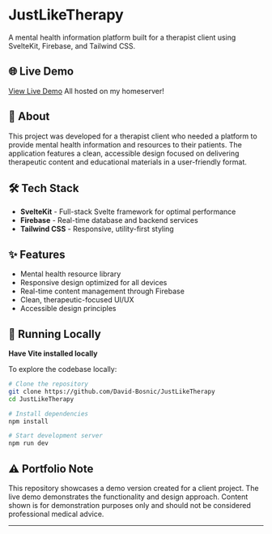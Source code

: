 # JustLikeTherapy

A mental health information platform built for a therapist client using SvelteKit, Firebase, and Tailwind CSS.

## 🌐 Live Demo

[View Live Demo](https://jlt.davidbosnic.dev) All hosted on my homeserver!

## 📖 About

This project was developed for a therapist client who needed a platform to provide mental health information and resources to their patients. The application features a clean, accessible design focused on delivering therapeutic content and educational materials in a user-friendly format.

## 🛠️ Tech Stack

- **SvelteKit** - Full-stack Svelte framework for optimal performance
- **Firebase** - Real-time database and backend services
- **Tailwind CSS** - Responsive, utility-first styling

## ✨ Features

- Mental health resource library
- Responsive design optimized for all devices
- Real-time content management through Firebase
- Clean, therapeutic-focused UI/UX
- Accessible design principles

## 🚀 Running Locally

**Have Vite installed locally**

To explore the codebase locally:

```bash
# Clone the repository
git clone https://github.com/David-Bosnic/JustLikeTherapy
cd JustLikeTherapy

# Install dependencies
npm install

# Start development server
npm run dev
```

## ⚠️ Portfolio Note

This repository showcases a demo version created for a client project. The live demo demonstrates the functionality and design approach. Content shown is for demonstration purposes only and should not be considered professional medical advice.

---


